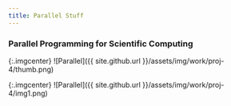 ```yaml
---
title: Parallel Stuff
---
```


### Parallel Programming for Scientific Computing

{:.imgcenter}
![Parallel]({{ site.github.url }}/assets/img/work/proj-4/thumb.png)


{:.imgcenter}
![Parallel]({{ site.github.url }}/assets/img/work/proj-4/img1.png)



<style>
.imgcenter {
    text-align:center;
}
</style>

